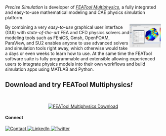_Precise Simulation_ is developer of [_FEATool Multiphysics_](https://www.featool.com), a fully integrated and easy-to-use mathematical modeling and CAE physics simulation platform.

<a href="https://www.featool.com">
  <img src="https://github.com/precise-simulation/precise-simulation/blob/main/featool-multiphysics.jpg" align="right" width="20%"/>
</a>

By combining a very _easy-to-use_ graphical user interface (GUI) with _state-of-the-art_ FEA and CFD physics solvers and modeling tools such as FEniCS, Gmsh, OpenFOAM, ParaView, and SU2 enables anyone to use advanced solvers and simulation tools right away, which otherwise would take a days or even weeks to learn how to use. At the same time the FEATool software suite is fully programmable and extensible allowing experienced users to integrate physics models into their own workflows and build simulation apps using MATLAB and Python.

## Download and try FEATool Multiphysics<i>!</i>
<br>

<p align="center">
  <a href="https://www.featool.com/download" target="_blank"><img src="https://raw.githubusercontent.com/precise-simulation/featool-multiphysics/master/featool-multiphysics-download.png" alt="FEATool Multiphysics Download" style="max-width:50%"></a>
</p>


#### Connect
<p>
  <a href="https://www.precisesimulation.com#contact">
    <img alt="Contact" src="https://img.shields.io/badge/-Contact-9cf?&style=for-the-badge&logo=GMail&logoColor=white" />
  </a>
  <a href="https://www.linkedin.com/company/featool-multiphysics-page">
    <img alt="LinkedIn" src="https://img.shields.io/badge/Linked-In-blue?style=for-the-badge" />
  </a>
  <a href="https://twitter.com/featool">
    <img alt="Twitter" src="https://img.shields.io/badge/twitter-%231DA1F2.svg?&style=for-the-badge&logo=twitter&logoColor=white" />
  </a>
</p>
